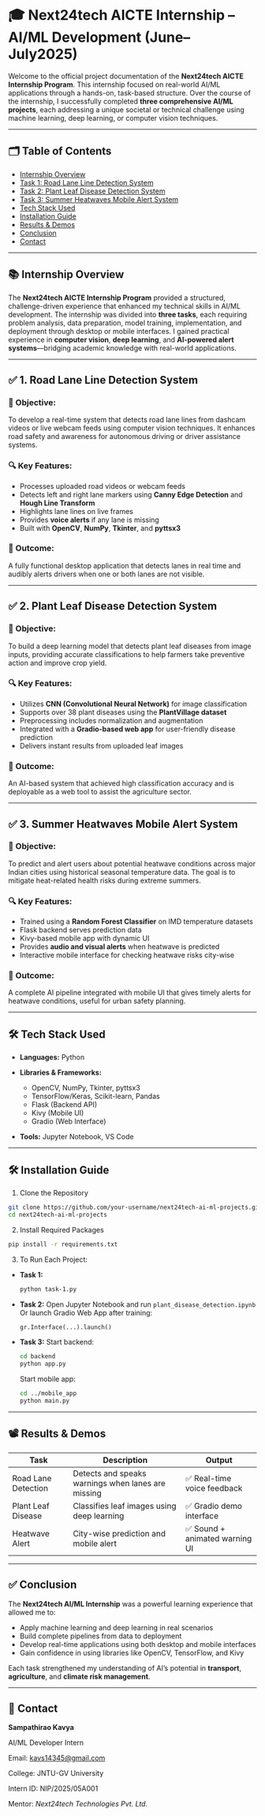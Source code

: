 
# 🎓 Next24tech AICTE Internship – AI/ML Development (June–July2025)

Welcome to the official project documentation of the **Next24tech AICTE Internship Program**. This internship focused on real-world AI/ML applications through a hands-on, task-based structure. Over the course of the internship, I successfully completed **three comprehensive AI/ML projects**, each addressing a unique societal or technical challenge using machine learning, deep learning, or computer vision techniques.

---

## 🗂️ Table of Contents

* [Internship Overview](#-internship-overview)
* [Task 1: Road Lane Line Detection System](#1-road-lane-line-detection-system)
* [Task 2: Plant Leaf Disease Detection System](#2-plant-leaf-disease-detection-system)
* [Task 3: Summer Heatwaves Mobile Alert System](#3-summer-heatwaves-mobile-alert-system)
* [Tech Stack Used](#-tech-stack-used)
* [Installation Guide](#-installation-guide)
* [Results & Demos](#-results--demos)
* [Conclusion](#-conclusion)
* [Contact](#-contact)

---

## 📚 Internship Overview

The **Next24tech AICTE Internship Program** provided a structured, challenge-driven experience that enhanced my technical skills in AI/ML development. The internship was divided into **three tasks**, each requiring problem analysis, data preparation, model training, implementation, and deployment through desktop or mobile interfaces. I gained practical experience in **computer vision**, **deep learning**, and **AI-powered alert systems**—bridging academic knowledge with real-world applications.

---

## ✅ 1. Road Lane Line Detection System

### 📌 Objective:

To develop a real-time system that detects road lane lines from dashcam videos or live webcam feeds using computer vision techniques. It enhances road safety and awareness for autonomous driving or driver assistance systems.

### 🔍 Key Features:

* Processes uploaded road videos or webcam feeds
* Detects left and right lane markers using **Canny Edge Detection** and **Hough Line Transform**
* Highlights lane lines on live frames
* Provides **voice alerts** if any lane is missing
* Built with **OpenCV**, **NumPy**, **Tkinter**, and **pyttsx3**

### 🧠 Outcome:

A fully functional desktop application that detects lanes in real time and audibly alerts drivers when one or both lanes are not visible.

---

## ✅ 2. Plant Leaf Disease Detection System

### 📌 Objective:

To build a deep learning model that detects plant leaf diseases from image inputs, providing accurate classifications to help farmers take preventive action and improve crop yield.

### 🔍 Key Features:

* Utilizes **CNN (Convolutional Neural Network)** for image classification
* Supports over 38 plant diseases using the **PlantVillage dataset**
* Preprocessing includes normalization and augmentation
* Integrated with a **Gradio-based web app** for user-friendly disease prediction
* Delivers instant results from uploaded leaf images

### 🧠 Outcome:

An AI-based system that achieved high classification accuracy and is deployable as a web tool to assist the agriculture sector.

---

## ✅ 3. Summer Heatwaves Mobile Alert System

### 📌 Objective:

To predict and alert users about potential heatwave conditions across major Indian cities using historical seasonal temperature data. The goal is to mitigate heat-related health risks during extreme summers.

### 🔍 Key Features:

* Trained using a **Random Forest Classifier** on IMD temperature datasets
* Flask backend serves prediction data
* Kivy-based mobile app with dynamic UI
* Provides **audio and visual alerts** when heatwave is predicted
* Interactive mobile interface for checking heatwave risks city-wise

### 🧠 Outcome:

A complete AI pipeline integrated with mobile UI that gives timely alerts for heatwave conditions, useful for urban safety planning.

---

## 🛠️ Tech Stack Used

* **Languages:** Python
* **Libraries & Frameworks:**

  * OpenCV, NumPy, Tkinter, pyttsx3
  * TensorFlow/Keras, Scikit-learn, Pandas
  * Flask (Backend API)
  * Kivy (Mobile UI)
  * Gradio (Web Interface)
* **Tools:** Jupyter Notebook, VS Code

---

## 🛠️ Installation Guide

1. Clone the Repository

```bash
git clone https://github.com/your-username/next24tech-ai-ml-projects.git
cd next24tech-ai-ml-projects
```

2. Install Required Packages

```bash
pip install -r requirements.txt
```

3. To Run Each Project:

* **Task 1:**

  ```bash
  python task-1.py
  ```

* **Task 2:**
  Open Jupyter Notebook and run `plant_disease_detection.ipynb`
  Or launch Gradio Web App after training:

  ```python
  gr.Interface(...).launch()
  ```

* **Task 3:**
  Start backend:

  ```bash
  cd backend
  python app.py
  ```

  Start mobile app:

  ```bash
  cd ../mobile_app
  python main.py
  ```

---

## 📽️ Results & Demos

| Task                | Description                                        | Output                        |
| ------------------- | -------------------------------------------------- | ----------------------------- |
| Road Lane Detection | Detects and speaks warnings when lanes are missing | ✅ Real-time voice feedback    |
| Plant Leaf Disease  | Classifies leaf images using deep learning         | ✅ Gradio demo interface       |
| Heatwave Alert      | City-wise prediction and mobile alert              | ✅ Sound + animated warning UI |

---

## ✅ Conclusion

The **Next24tech AI/ML Internship** was a powerful learning experience that allowed me to:

* Apply machine learning and deep learning in real scenarios
* Build complete pipelines from data to deployment
* Develop real-time applications using both desktop and mobile interfaces
* Gain confidence in using libraries like OpenCV, TensorFlow, and Kivy

Each task strengthened my understanding of AI’s potential in **transport**, **agriculture**, and **climate risk management**.

---

## 📧 Contact

**Sampathirao Kavya**

AI/ML Developer Intern

Email: [kavs14345@gmail.com](mailto:kavs14345@gmail.com)

College: JNTU-GV University

Intern ID: NIP/2025/05A001

Mentor: *Next24tech Technologies Pvt. Ltd.*
